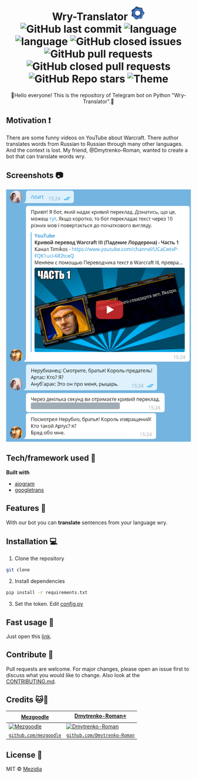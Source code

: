 <h1 id="project-title" align="center">
  Wry-Translator <img alt="logo" width="40" height="40" src="https://raw.githubusercontent.com/mezgoodle/images/master/MezidiaLogoTransparent.png" /><br>
  <img alt="GitHub last commit" src="https://img.shields.io/github/last-commit/mezidia/Wry-Translator.svg?style=flat-square&logo=github&logoColor=white">
  <img alt="language" src="https://img.shields.io/badge/language-python-brightgreen?style=flat-square" />
  <img alt="language" src="https://img.shields.io/github/issues/mezidia/Wry-Translator?style=flat-square" />
  <img alt="GitHub closed issues" src="https://img.shields.io/github/issues-closed/mezidia/Wry-Translator?style=flat-square" />
  <img alt="GitHub pull requests" src="https://img.shields.io/github/issues-pr/mezidia/Wry-Translator?style=flat-square" />
  <img alt="GitHub closed pull requests" src="https://img.shields.io/github/issues-pr-closed/mezidia/Wry-Translator?style=flat-square" />
  <img alt="GitHub Repo stars" src="https://img.shields.io/github/stars/mezidia/Wry-Translator?style=flat-square" />
  <img alt="Theme" src="https://img.shields.io/badge/Theme-Bot-brightgreen?style=flat-square" />
</h1>

<p align="center">
🌟Hello everyone! This is the repository of Telegram bot on Python "Wry-Translator".🌟
</p>

## Motivation :exclamation:

There are some funny videos on YouTube about Warcraft. There author translates words from Russian to Russian through many other languages. And the context is lost. My friend, @Dmytrenko-Roman, wanted to create a bot that can translate words wry.

## Screenshots :camera:

![screenshot](https://raw.githubusercontent.com/mezgoodle/images/master/wry_translator.png)

## Tech/framework used :wrench:

**Built with**

- [aiogram](https://docs.aiogram.dev/)
- [googletrans](https://py-googletrans.readthedocs.io/en/latest/)

## Features :muscle:

With our bot you can **translate** sentences from your language wry.

## Installation :computer:

1. Clone the repository

```bash
git clone
```

2. Install dependencies

```bash
pip install -r requirements.txt
```

3. Set the token. Edit [config.py](tgbot/config.py)

## Fast usage :dash:

Just open this [link](https://t.me/wry_translator_bot).

## Contribute :running:

Pull requests are welcome. For major changes, please open an issue first to discuss what you would like to change. Also look at the [CONTRIBUTING.md](CONTRIBUTING.md).

## Credits :cat::handshake:

| <a  href="https://github.com/mezgoodle"  target="_blank">**Mezgoodle**</a>                                                                          | <a  href="https://github.com/Dmytrenko-Roman"  target="_blank">**Dmytrenko-Roman⭐️**</a>                                                                       |
| --------------------------------------------------------------------------------------------------------------------------------------------------- | --------------------------------------------------------------------------------------------------------------------------------------------------------------- |
| [![Mezgoodle](https://avatars.githubusercontent.com/u/41520940?s=400&u=530e013f3714e81792fc6b99399c7a6eda6ea63d&v=4)](https://github.com/mezgoodle) | [![Dmytrenko-Roman](https://avatars.githubusercontent.com/u/54878089?s=400&u=075796965fc5db27cc5b6b179b9325bf312ce0b9&v=4)](https://github.com/Dmytrenko-Roman) |
| <a  href="https://github.com/mezgoodle"  target="_blank">`github.com/mezgoodle`</a>                                                                 | <a  href="https://github.com/Dmytrenko-Roman"  target="_blank">`github.com/Dmytrenko-Roman`</a>                                                                 |

## License :bookmark:

MIT © [Mezidia](https://github.com/mezidia)
